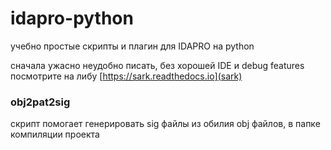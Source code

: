 # idapro-python
учебно простые скрипты и плагин для IDAPRO на python

сначала ужасно неудобно писать, без хорошей IDE и debug features
посмотрите на либу [https://sark.readthedocs.io](sark)

### obj2pat2sig 
скрипт помогает генерировать sig файлы из обилия obj файлов, в папке компиляции проекта

